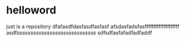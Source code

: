 # helloword
just is a repository
dfafasdfdasfasdfasfasf
afsdasfadsfasffffffffffffffffffff
asdfsssssssssssssssssssssssssssss
sdfsdfasfafadfadfaddf
